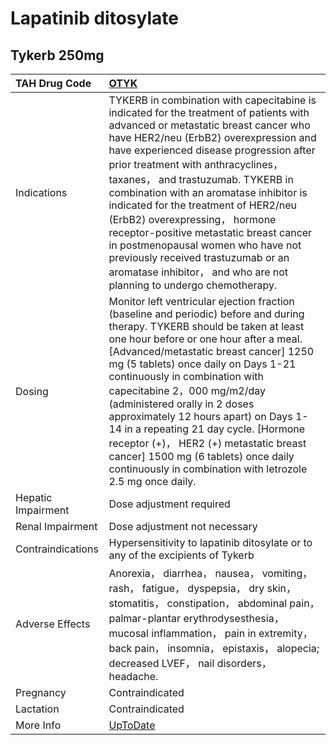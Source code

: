 # Lapatinib ditosylate

## Tykerb 250mg

| TAH Drug Code      | [OTYK](https://www.tahsda.org.tw/drugs/hissearch.php?drug_code=OTYK)                                                                                                                                                                                                                                                                                                                                                                                                                                                                                                                                              |
|:-------------------|:------------------------------------------------------------------------------------------------------------------------------------------------------------------------------------------------------------------------------------------------------------------------------------------------------------------------------------------------------------------------------------------------------------------------------------------------------------------------------------------------------------------------------------------------------------------------------------------------------------------|
| Indications        | TYKERB in combination with capecitabine is indicated for the treatment of patients with advanced or metastatic breast cancer who have HER2/neu (ErbB2) overexpression and have experienced disease progression after prior treatment with anthracyclines， taxanes， and trastuzumab. TYKERB in combination with an aromatase inhibitor is indicated for the treatment of HER2/neu (ErbB2) overexpressing， hormone receptor-positive metastatic breast cancer in postmenopausal women who have not previously received trastuzumab or an aromatase inhibitor， and who are not planning to undergo chemotherapy. |
| Dosing             | Monitor left ventricular ejection fraction (baseline and periodic) before and during therapy. TYKERB should be taken at least one hour before or one hour after a meal. [Advanced/metastatic breast cancer] 1250 mg (5 tablets) once daily on Days 1-21 continuously in combination with capecitabine 2，000 mg/m2/day (administered orally in 2 doses approximately 12 hours apart) on Days 1-14 in a repeating 21 day cycle. [Hormone receptor (+)， HER2 (+) metastatic breast cancer] 1500 mg (6 tablets) once daily continuously in combination with letrozole 2.5 mg once daily.                            |
| Hepatic Impairment | Dose adjustment required                                                                                                                                                                                                                                                                                                                                                                                                                                                                                                                                                                                          |
| Renal Impairment   | Dose adjustment not necessary                                                                                                                                                                                                                                                                                                                                                                                                                                                                                                                                                                                     |
| Contraindications  | Hypersensitivity to lapatinib ditosylate or to any of the excipients of Tykerb                                                                                                                                                                                                                                                                                                                                                                                                                                                                                                                                    |
| Adverse Effects    | Anorexia， diarrhea， nausea， vomiting， rash， fatigue， dyspepsia， dry skin， stomatitis， constipation， abdominal pain， palmar-plantar erythrodysesthesia， mucosal inflammation， pain in extremity， back pain， insomnia， epistaxis， alopecia; decreased LVEF， nail disorders， headache.                                                                                                                                                                                                                                                                                                            |
| Pregnancy          | Contraindicated                                                                                                                                                                                                                                                                                                                                                                                                                                                                                                                                                                                                   |
| Lactation          | Contraindicated                                                                                                                                                                                                                                                                                                                                                                                                                                                                                                                                                                                                   |
| More Info          | [UpToDate](https://www.uptodate.com/contents/lapatinib-drug-information)                                                                                                                                                                                                                                                                                                                                                                                                                                                                                                                                          |

